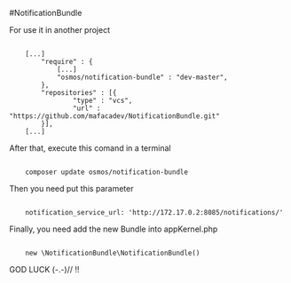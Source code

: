 #NotificationBundle
<p>
For use it in another project
</p>

<pre><code>
    [...]
        "require" : {
            [...]
            "osmos/notification-bundle" : "dev-master",
        },
        "repositories" : [{
                "type" : "vcs",
                "url" : "https://github.com/mafacadev/NotificationBundle.git"
        }],
    [...]
</code></pre>

<p>After that, execute this comand in a terminal</p>
<pre><code>
    composer update osmos/notification-bundle
</code></pre>

<p>Then you need put this parameter</p>
 
<pre><code>
    notification_service_url: 'http://172.17.0.2:8085/notifications/'
</code></pre>

<p>Finally, you need add the new Bundle into appKernel.php</p>

<pre><code>
    new \NotificationBundle\NotificationBundle()
</code></pre>

GOD LUCK (-.-)// !!
